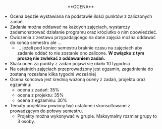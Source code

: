 <center>
**OCENA**
</center>

- Ocena będzie wystawiana na podstawie ilości punktów
  z zaliczonych zadań.
- Zadania można oddawać na każdych zajęciach,
  wystarczy zademonstrować działanie programu oraz króciutko
	o nim opowiedzieć.
- Ćwiczenia z zestawu przypadającego na dane zajęcia
  można oddawać do końca semestru ale ...
  - ... jeżeli pod koniec semestru braknie czasu na zajęciach aby 
    zadanie oddać to nie zostanie ono zalicone. 
	**W związku z tym proszę nie zwlekać z oddawaniem zadań.**
- Skala ocen za punkty z zadań pojawi się około 10 tygodnia
- Na ostatnich zajęciach przeprowadzony jest egzamin, zagadnienia
  do zostaną rozesłane kilka tygodni wcześniej
- Ocena końcowa jest średnią ważoną oceny z zadań, projektu oraz egzaminu:
  - ocena z zadań: $35\%$
  - ocena z projektu: $35\%$
  - ocena z egzaminu: $30\%$
- Tematy projektów powinny być ustalone i skonsultowane
  z prowadzącym do połowy semestru.
  - Projekty można wykonywać w grupie. Maksymalny
  rozmiar grupy to $3$ osoby.

